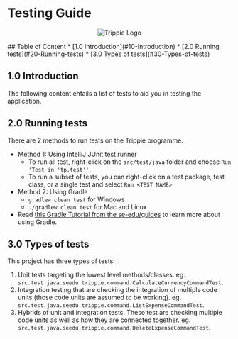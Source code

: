 # Testing Guide

<center>

![Trippie Logo](https://i.imgur.com/jSwGL7O.png)

</center>
<!-- @@author ShawnTanzc -->
## Table of Content
* [1.0 Introduction](#10-Introduction)
* [2.0 Running tests](#20-Running-tests)
* [3.0 Types of tests](#30-Types-of-tests)

## 1.0 Introduction

The following content entails a list of tests to aid you in testing the application.

## 2.0 Running tests

There are 2 methods to run tests on the Trippie programme.
- Method 1: Using IntelliJ JUnit test runner
    - To run all test, right-click on the `src/test/java` folder and choose  `Run 'Test in 'tp.test''`.
    - To run a subset of tests, you can right-click on a test package, test class, or a single test and select `Run <TEST NAME>`
- Method 2: Using Gradle
    - `gradlew clean test` for Windows
    - `./gradlew clean test` for Mac and Linux
- Read [this Gradle Tutorial from the se-edu/guides](https://se-education.org/guides/tutorials/gradle.html) to learn more about using Gradle.

## 3.0 Types of tests
This project has three types of tests:
1. Unit tests targeting the lowest level methods/classes.
eg. `src.test.java.seedu.trippie.command.CalculateCurrencyCommandTest`.
2. Integration testing that are checking the integration of multiple code units (those code units are assumed to be working).
eg. `src.test.java.seedu.trippie.command.ListExpenseCommandTest`.
3. Hybrids of unit and integration tests. These test are checking multiple code units as well as how they are connected together.
eg. `src.test.java.seedu.trippie.command.DeleteExpenseCommandTest`.
<!-- @@author-->